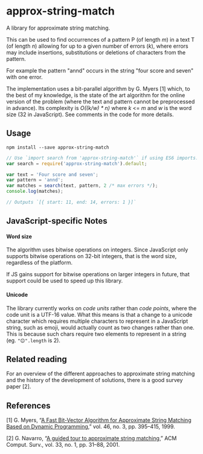 # approx-string-match

A library for approximate string matching.

This can be used to find occurrences of a pattern P (of length _m_) in a text T
(of length _n_) allowing for up to a given number of errors (_k_), where errors may
include insertions, substitutions or deletions of characters from the pattern.

For example the pattern "annd" occurs in the string "four score and seven" with
one error.

The implementation uses a bit-parallel algorithm by G. Myers [1] which, to the
best of my knowledge, is the state of the art algorithm for the online version
of the problem (where the text and pattern cannot be preprocessed in advance).
Its complexity is _O((k/w) * n)_ where _k_ <= _m_ and _w_ is the word size (32
in JavaScript). See comments in the code for more details.

## Usage

```
npm install --save approx-string-match
```

```js
// Use `import search from 'approx-string-match'` if using ES6 imports.
var search = require('approx-string-match').default;

var text = 'Four score and seven';
var pattern = 'annd';
var matches = search(text, pattern, 2 /* max errors */);
console.log(matches);

// Outputs `[{ start: 11, end: 14, errors: 1 }]`
```

## JavaScript-specific Notes

#### Word size

The algorithm uses bitwise operations on integers. Since JavaScript only
supports bitwise operations on 32-bit integers, that is the word size,
regardless of the platform.

If JS gains support for bitwise operations on larger integers in future, that
support could be used to speed up this library.

#### Unicode

The library currently works on _code units_ rather than _code points_, where the
code unit is a UTF-16 value. What this means is that a change to a unicode
character which requires multiple characters to represent in a JavaScript
string, such as emoji, would actually count as two changes rather than one. This
is because such chars require two elements to represent in a string (eg.
`"😊".length` is 2).

## Related reading

For an overview of the different approaches to approximate string matching and
the history of the development of solutions, there is a good survey paper [2].

## References

[1] G. Myers, “[A Fast Bit-Vector Algorithm for Approximate String Matching Based on
Dynamic
Programming](https://scholar.google.com/scholar?q=A+Fast+Bit-Vector+Algorithm+for+Approximate+String+Matching+Based+on+Dynamic+Programming),”
vol. 46, no. 3, pp. 395–415, 1999.

[2] G. Navarro, “[A guided tour to approximate string
matching](https://scholar.google.com/scholar?q=A+guided+tour+to+approximate+string+matching),”
ACM Comput.  Surv., vol. 33, no. 1, pp. 31–88, 2001.
